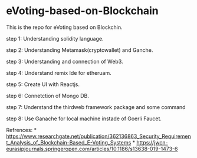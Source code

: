 # eVoting-based-on-Blockchain
This is the repo for eVoting based on Blockchin.

step 1: Understanding solidity language.

step 2: Understanding Metamask(cryptowallet) and Ganche. 

step 3: Understanding and connection of Web3.

step 4: Understand remix Ide for etheruam.

step 5: Create UI with Reactjs.

step 6: Connetction of Mongo DB.

step 7: Understand the thirdweb framework package and some command

step 8: Use Ganache for local machine instade of Goerli Faucet. 


Refrences:
    * https://www.researchgate.net/publication/362136863_Security_Requirement_Analysis_of_Blockchain-Based_E-Voting_Systems
    * https://jwcn-eurasipjournals.springeropen.com/articles/10.1186/s13638-019-1473-6
